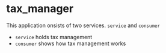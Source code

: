 # tax_manager
This application onsists of two services. `service` and `consumer`
* `service` holds tax management
* `consumer` shows how tax management works
